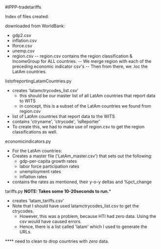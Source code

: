 #IPPP-tradetariffs

Index of files created:

downloaded from WorldBank:
- gdp2.csv
- inflation.csv
- lforce.csv  
- unemp.csv
- region.csv
  -- region.csv contains the region classification & IncomeGroup for ALL countries.
  -- We merge region with each of the preceding economic indicator csv's
  -- Then from there, we .loc the LatAm countries.  

listofreportingLatamCountries.py
- creates 'latamctrycodes_list.csv'
  - this should be our master list of all LatAm countries that report data to WITS
  - in concept, this is a subset of the LatAm countries we found from region.csv
- list of LatAm countries that report data to the WITS
- contains 'ctryname',	'ctrycode', 'isReporter'
- To create this, we had to make use of region.csv to get the region classifications as well.  

economicindicators.py
- For the LatAm countries:
- Creates a master file ('LatAm_master.csv') that sets out the following:
  - gdp-per-capita growth rates
  - labor force participation rates
  - unemployment rates
  - inflation rates
- contains the rates as mentioned, their y-o-y deltas and %pct_change


tariffs.py
**NOTE: Takes some 10-20seconds to run.***
- creates 'latam_tariffs.csv'
- Note that I should have used latamctrycodes_list.csv to get the ctrycodes.  
  - However, this was a problem, because HTI had zero data.  Using the csv would have caused errors.
  - Hence, there is a list called 'latam' which I used to generate the URLs.

**** need to clean to drop countries with *zero* data.  
